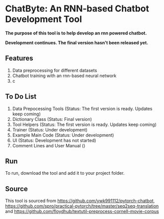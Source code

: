 # ChatByte: An RNN-based Chatbot Development Tool

**The purpose of this tool is to help develop an rnn powered chatbot.**

**Development continues. The final version hasn't been released yet.**

## Features
1) Data preprocessing for different datasets
2) Chatbot training with an rnn-based neural network
3) c

## To Do List
1) Data Prepocessing Tools (Status: The first version is ready. Updates keep coming)
2) Dictionary Class (Status: Final version)
3) Tool Helpers (Status: The first version is ready. Updates keep coming)
4) Trainer (Status: Under development)
5) Example Main Code (Status: Under development)
6) UI (Status: Development has not started)
7) Comment Lines and User Manual ()

## Run
To run, download the tool and add it to your project folder.

## Source
This tool is sourced from https://github.com/ywk991112/pytorch-chatbot, https://github.com/spro/practical-pytorch/tree/master/seq2seq-translation and https://github.com/floydhub/textutil-preprocess-cornell-movie-corpus
